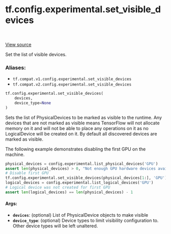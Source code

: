 <div itemscope itemtype="http://developers.google.com/ReferenceObject">
<meta itemprop="name" content="tf.config.experimental.set_visible_devices" />
<meta itemprop="path" content="Stable" />
</div>

# tf.config.experimental.set_visible_devices

<!-- Insert buttons -->

<table class="tfo-notebook-buttons tfo-api" align="left">
</table>

<a target="_blank" href="/code/stable/tensorflow/python/framework/config.py">View source</a>



<!-- Start diff -->
Set the list of visible devices.

### Aliases:

* `tf.compat.v1.config.experimental.set_visible_devices`
* `tf.compat.v2.config.experimental.set_visible_devices`


``` python
tf.config.experimental.set_visible_devices(
    devices,
    device_type=None
)
```



<!-- Placeholder for "Used in" -->

Sets the list of PhysicalDevices to be marked as visible to the runtime. Any
devices that are not marked as visible means TensorFlow will not allocate
memory on it and will not be able to place any operations on it as no
LogicalDevice will be created on it. By default all discovered devices are
marked as visible.

The following example demonstrates disabling the first GPU on the machine.

```python
physical_devices = config.experimental.list_physical_devices('GPU')
assert len(physical_devices) > 0, "Not enough GPU hardware devices available"
# Disable first GPU
tf.config.experimental.set_visible_devices(physical_devices[1:], 'GPU')
logical_devices = config.experimental.list_logical_devices('GPU')
# Logical device was not created for first GPU
assert len(logical_devices) == len(physical_devices) - 1
```

#### Args:


* <b>`devices`</b>: (optional) List of PhysicalDevice objects to make visible
* <b>`device_type`</b>: (optional) Device types to limit visibility configuration to.
  Other device types will be left unaltered.
